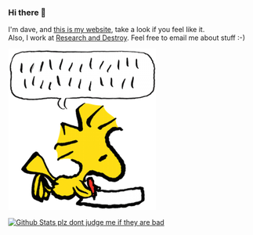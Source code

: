 ### Hi there 👋

I'm dave, and [this is my website](http://davidlawler.ie/), take a look if you feel like it.  
Also, I work at [Research and Destroy](http://r-a-d.website/). Feel free to email me about stuff :-)

![Woodstock is cool!](./woodstock.png)

[![Github Stats plz dont judge me if they are bad](https://github-readme-stats.vercel.app/api?username=d-lawler&count_private=true)](https://github.com/d-lawler)
